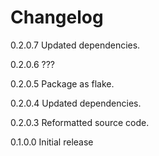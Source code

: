 # Changelog

0.2.0.7 Updated dependencies.

0.2.0.6 ???

0.2.0.5 Package as flake.

0.2.0.4 Updated dependencies.

0.2.0.3 Reformatted source code.

0.1.0.0 Initial release
